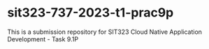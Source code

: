 # sit323-737-2023-t1-prac9p
This is a submission repository for SIT323 Cloud Native Application Development - Task 9.1P

